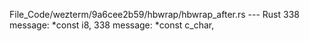 File_Code/wezterm/9a6cee2b59/hbwrap/hbwrap_after.rs --- Rust
338     message: *const i8,                                                                                                                                  338     message: *const c_char,

